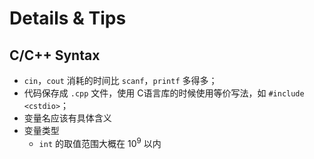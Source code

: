 # Details & Tips
## C/C++ Syntax
- `cin`，`cout` 消耗的时间比 `scanf`，`printf` 多得多；
- 代码保存成 `.cpp` 文件，使用 C语言库的时候使用等价写法，如 `#include <cstdio>`；
- 变量名应该有具体含义
- 变量类型
    - `int`  的取值范围大概在 $10^9$ 以内